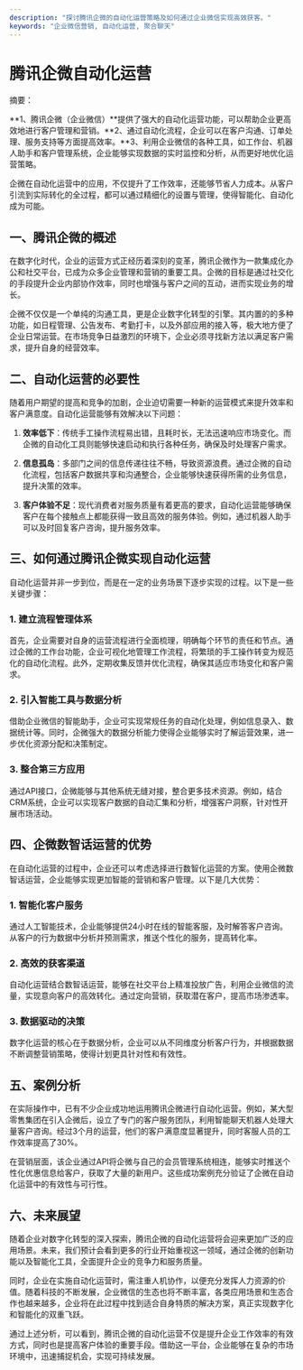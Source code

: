 ```yaml
---
description: "探讨腾讯企微的自动化运营策略及如何通过企业微信实现高效获客。"
keywords: "企业微信营销, 自动化运营, 聚合聊天"
---
```

# 腾讯企微自动化运营

摘要：

**1、腾讯企微（企业微信）**提供了强大的自动化运营功能，可以帮助企业更高效地进行客户管理和营销。**2、通过自动化流程，企业可以在客户沟通、订单处理、服务支持等方面提高效率。**3、利用企业微信的各种工具，如工作台、机器人助手和客户管理系统，企业能够实现数据的实时监控和分析，从而更好地优化运营策略。

企微在自动化运营中的应用，不仅提升了工作效率，还能够节省人力成本。从客户引流到实际转化的全过程，都可以通过精细化的设置与管理，使得智能化、自动化成为可能。

## 一、腾讯企微的概述

在数字化时代，企业的运营方式正经历着深刻的变革，腾讯企微作为一款集成化办公和社交平台，已成为众多企业管理和营销的重要工具。企微的目标是通过社交化的手段提升企业内部协作效率，同时也增强与客户之间的互动，进而实现业务的增长。

企微不仅仅是一个单纯的沟通工具，更是企业数字化转型的引擎。其内置的的多种功能，如日程管理、公告发布、考勤打卡，以及外部应用的接入等，极大地方便了企业日常运营。在市场竞争日益激烈的环境下，企业必须寻找新方法以满足客户需求，提升自身的经营效率。

## 二、自动化运营的必要性

随着用户期望的提高和竞争的加剧，企业迫切需要一种新的运营模式来提升效率和客户满意度。自动化运营能够有效解决以下问题： 

1. **效率低下**：传统手工操作流程易出错，且耗时长，无法迅速响应市场变化。而企微的自动化工具则能够快速启动和执行各种任务，确保及时处理客户需求。

2. **信息孤岛**：多部门之间的信息传递往往不畅，导致资源浪费。通过企微的自动化流程，包括客户数据共享和沟通整合，企业能够快速获得所需的业务信息，提升决策的效率。

3. **客户体验不足**：现代消费者对服务质量有着更高的要求，自动化运营能够确保客户在每个接触点上都能获得一致且高效的服务体验。例如，通过机器人助手可以及时回复客户咨询，提升服务效率。

## 三、如何通过腾讯企微实现自动化运营

自动化运营并非一步到位，而是在一定的业务场景下逐步实现的过程。以下是一些关键步骤：

### 1. 建立流程管理体系

首先，企业需要对自身的运营流程进行全面梳理，明确每个环节的责任和节点。通过企微的工作台功能，企业可视化地管理工作流程，将繁琐的手工操作转变为规范化的自动化流程。此外，定期收集反馈并优化流程，确保其适应市场变化和客户需求。

### 2. 引入智能工具与数据分析

借助企业微信的智能助手，企业可实现常规任务的自动化处理，例如信息录入、数据统计等。同时，企微强大的数据分析能力使得企业能够实时了解运营效果，进一步优化资源分配和决策制定。

### 3. 整合第三方应用

通过API接口，企微能够与其他系统无缝对接，整合更多技术资源。例如，结合CRM系统，企业可以实现客户数据的自动汇集和分析，增强客户洞察，针对性开展市场活动。

## 四、企微数智话运营的优势

在自动化运营的过程中，企业还可以考虑选择进行数智化运营的方案。使用企微数智话运营，企业能够实现更加智能的营销和客户管理。以下是几大优势：

### 1. 智能化客户服务

通过人工智能技术，企业能够提供24小时在线的智能客服，及时解答客户咨询。从客户的行为数据中分析并预测需求，推送个性化的服务，提高转化率。

### 2. 高效的获客渠道

自动化运营结合数智话运营，能够在社交平台上精准投放广告，利用企业微信的流量，实现意向客户的高效转化。通过定向营销，获取潜在客户，提高市场渗透率。

### 3. 数据驱动的决策

数字化运营的核心在于数据分析，企业可以从不同维度分析客户行为，并根据数据不断调整营销策略，使得计划更具针对性和有效性。

## 五、案例分析

在实际操作中，已有不少企业成功地运用腾讯企微进行自动化运营。例如，某大型零售集团在引入企微后，设立了专门的客户服务团队，利用智能聊天机器人处理大量客户咨询。经过3个月的运营，他们的客户满意度显著提升，同时客服人员的工作效率提高了30%。

在营销层面，该企业通过API将企微与自己的会员管理系统相连，能够实时推送个性化优惠信息给客户，获取了大量的新用户。这些成功案例充分验证了企微在自动化运营中的有效性与可行性。

## 六、未来展望

随着企业对数字化转型的深入探索，腾讯企微的自动化运营将会迎来更加广泛的应用场景。未来，我们预计会看到更多的行业开始重视这一领域，通过企微的创新功能以及智能化工具，全面提升企业的竞争力和服务质量。

同时，企业在实施自动化运营时，需注重人机协作，以便充分发挥人力资源的价值。随着科技的不断发展，企业微信的生态也将不断丰富，各类应用场景和生态合作也越来越多，企业将在此过程中找到适合自身特质的解决方案，真正实现数字化和智能化的双重飞跃。

通过上述分析，可以看到，腾讯企微的自动化运营不仅是提升企业工作效率的有效方式，同时也是提高客户体验的重要手段。借助这一平台，企业能够在复杂的市场环境中，迅速捕捉机会，实现可持续发展。
